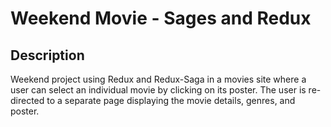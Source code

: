 # Weekend Movie - Sages and Redux


## Description

Weekend project using Redux and Redux-Saga in a movies site where a user can select an individual movie by clicking on its poster. The user is re-directed to a separate page displaying the movie details, genres, and poster. 
